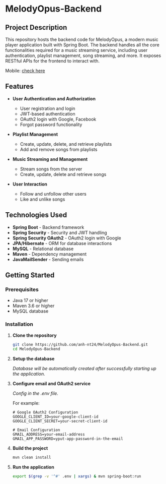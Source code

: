 # MelodyOpus-Backend

## Project Description

This repository hosts the backend code for MelodyOpus, a modern music player application built with Spring Boot. The backend handles all the core functionalities required for a music streaming service, including user authentication, playlist management, song streaming, and more. It exposes RESTful APIs for the frontend to interact with.

Mobile: [check here](https://github.com/anh-nt24/MelodyOpus-Mobile)

## Features
- **User Authentication and Authorization**
  - User registration and login
  - JWT-based authentication
  - OAuth2 login with Google, Facebook
  - Forgot password functionality

- **Playlist Management**
  - Create, update, delete, and retrieve playlists
  - Add and remove songs from playlists

- **Music Streaming and Management**
  - Stream songs from the server
  - Create, update, delete and retrieve songs

- **User Interaction**
  - Follow and unfollow other users
  - Like and unlike songs

## Technologies Used
- **Spring Boot** - Backend framework
- **Spring Security** - Security and JWT handling
- **Spring Security OAuth2** - OAuth2 login with Google
- **JPA/Hibernate** - ORM for database interactions
- **MySQL** - Relational database
- **Maven** - Dependency management
- **JavaMailSender** - Sending emails

## Getting Started

### Prerequisites

- Java 17 or higher
- Maven 3.6 or higher
- MySQL database


### Installation

1. **Clone the repository**
   ```bash
   git clone https://github.com/anh-nt24/MelodyOpus-Backend.git
   cd MelodyOpus-Backend
   ```

2. **Setup the database**

    *Database will be automatically created after successfully starting up the application.*

3. **Configure email and OAuth2 service**

    *Config in the .env file.*

    For example:
    ```dotenv
    # Google OAuth2 Configuration
    GOOGLE_CLIENT_ID=your-google-client-id
    GOOGLE_CLIENT_SECRET=your-secret-client-id

    # Email Configuration
    GMAIL_ADDRESS=your-email-address
    GMAIL_APP_PASSWORD=yput-app-password-in-the-email
    ```

4. **Build the project**
    
    ```bash
    mvn clean install
    ```

5. **Run the application**

    ```bash
    export $(grep -v '^#' .env | xargs) & mvn spring-boot:run
    ```






